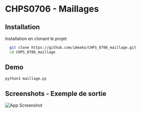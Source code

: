 
# CHPS0706 - Maillages

## Installation

Installation en clonant le projet

```bash
  git clone https://github.com/iAmako/CHPS_0706_maillage.git
  cd CHPS_0706_maillage
```

## Demo

```bash
python3 maillage.py
```

## Screenshots - Exemple de sortie

![App Screenshot](https://github.com/iAmako/CHPS_0706_maillage/tree/main/img/output_example.png)
